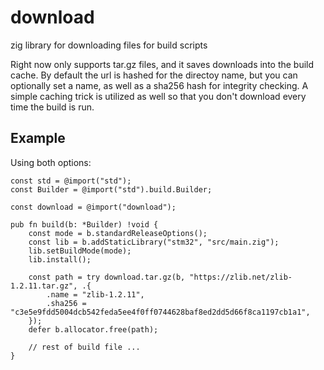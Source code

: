# download

zig library for downloading files for build scripts

Right now only supports tar.gz files, and it saves downloads into the build cache.
By default the url is hashed for the directoy name, but you can optionally set a name, as well as a sha256 hash for integrity checking.
A simple caching trick is utilized as well so that you don't download every time the build is run.

## Example

Using both options:

```zig
const std = @import("std");
const Builder = @import("std").build.Builder;

const download = @import("download");

pub fn build(b: *Builder) !void {
    const mode = b.standardReleaseOptions();
    const lib = b.addStaticLibrary("stm32", "src/main.zig");
    lib.setBuildMode(mode);
    lib.install();

    const path = try download.tar.gz(b, "https://zlib.net/zlib-1.2.11.tar.gz", .{
        .name = "zlib-1.2.11",
        .sha256 = "c3e5e9fdd5004dcb542feda5ee4f0ff0744628baf8ed2dd5d66f8ca1197cb1a1",
    });
    defer b.allocator.free(path);

    // rest of build file ...
}
```

